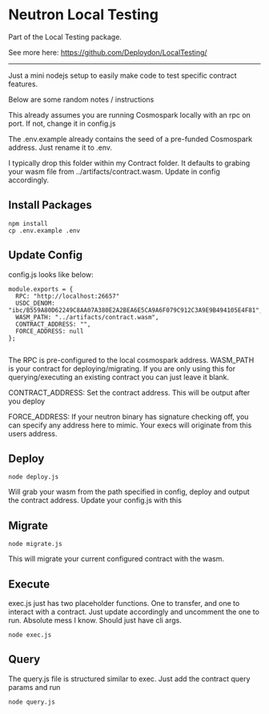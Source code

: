 # Neutron Local Testing

Part of the Local Testing package.

See more here: https://github.com/Deploydon/LocalTesting/

----

Just a mini nodejs setup to easily make code to test specific contract features. 

Below are some random notes / instructions

This already assumes you are running Cosmospark locally with an rpc on port. If not, change it in config.js

The .env.example already contains the seed of a pre-funded Cosmospark address. Just rename it to .env. 


I typically drop this folder within my Contract folder. It defaults to grabing your wasm file from ../artifacts/contract.wasm. Update in config accordingly.

## Install Packages
```
npm install
cp .env.example .env
```

## Update Config
config.js looks like below:
```
module.exports = {
  RPC: "http://localhost:26657"
  USDC_DENOM: "ibc/B559A80D62249C8AA07A380E2A2BEA6E5CA9A6F079C912C3A9E9B494105E4F81",
  WASM_PATH: "../artifacts/contract.wasm",
  CONTRACT_ADDRESS: "", 
  FORCE_ADDRESS: null
};
 
 ```
The RPC is pre-configured to the local cosmospark address. 
WASM_PATH is your contract for deploying/migrating. If you are only using this for querying/executing an existing contract you can just leave it blank. 

CONTRACT_ADDRESS: Set the contract address. This will be output after you deploy

FORCE_ADDRESS: If your neutron binary has signature checking off, you can specify any address here to mimic. Your execs will originate from this users address.


## Deploy

```
node deploy.js
```

Will grab your wasm from the path specified in config, deploy and output the contract address. Update your config.js with this

## Migrate

```
node migrate.js
```

This will migrate your current configured contract with the wasm.

## Execute

exec.js just has two placeholder functions. One to transfer, and one to interact with a contract. Just update accordingly and uncomment the one to run. Absolute mess I know. Should just have cli args. 

```
node exec.js
```

## Query

The query.js file is structured similar to exec. Just add the contract query params and run

```
node query.js
```




